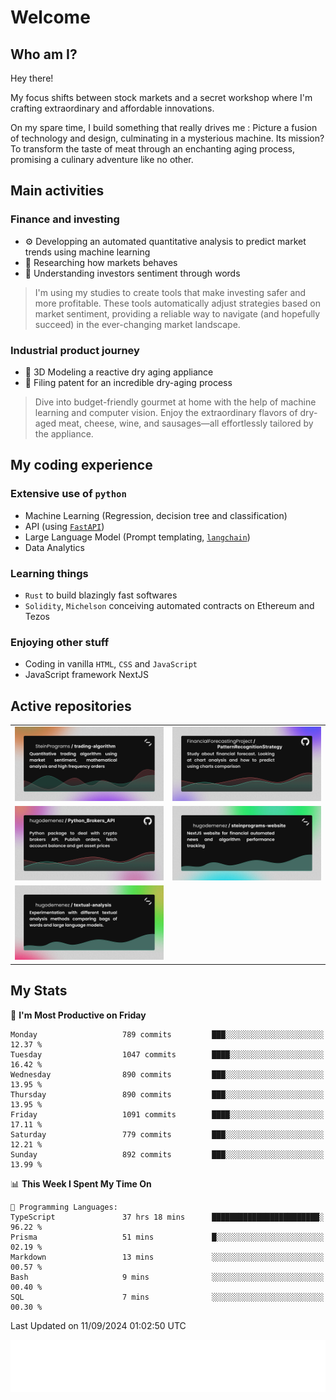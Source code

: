 # Welcome 

## Who am I?

Hey there! 

My focus shifts between stock markets and a secret workshop where I'm crafting extraordinary and affordable innovations. 



On my spare time, I build something that really drives me :
Picture a fusion of technology and design, culminating in a mysterious machine. 
Its mission? To transform the taste of meat through an enchanting aging process, promising a culinary adventure like no other.

## Main activities

### Finance and investing
* ⚙️ Developping an automated quantitative analysis to predict market trends using machine learning
* 📝 Researching how markets behaves
* 🧠 Understanding investors sentiment through words

> I'm using my studies to create tools that make investing safer and more profitable. These tools automatically adjust strategies based on market sentiment, providing a reliable way to navigate (and hopefully succeed) in the ever-changing market landscape.

### Industrial product journey
* 🚀 3D Modeling a reactive dry aging appliance
* 📎 Filing patent for an incredible dry-aging process

> Dive into budget-friendly gourmet at home with the help of machine learning and computer vision. Enjoy the extraordinary flavors of dry-aged meat, cheese, wine, and sausages—all effortlessly tailored by the appliance.

## My coding experience

### Extensive use of `python` 

* Machine Learning (Regression, decision tree and classification)
* API (using [`FastAPI`](https://fastapi.tiangolo.com))
* Large Language Model (Prompt templating, [`langchain`](https://python.langchain.com/docs/get_started/introduction))
* Data Analytics

### Learning things

* `Rust` to build blazingly fast softwares
* `Solidity`, `Michelson` conceiving automated contracts on Ethereum and Tezos

### Enjoying other stuff

* Coding in vanilla `HTML`, `CSS` and `JavaScript` 
* JavaScript framework NextJS
  
## Active repositories
|||
| ------------- | ------------- |
|[![Python Trading Algorithm](assets/base_python_architecture.png)](https://github.com/SteinPrograms/base-python-architecture)|[![Quantitative Prediction](assets/pattern_recognition_strategy.png)](https://github.com/FinancialForecastingProject/PatternRecognitionStrategy.git)|
|[![Broker SDK](assets/python_brokers_api.png)](https://github.com/hugodemenez/Python_Brokers_API)|[![NextJS Website](assets/steinprograms-website.png)](https://github.com/hugodemenez/steinprograms-website)|
|[![Textual](assets/textual-analysis.png)](https://github.com/hugodemenez/textual-analysis)||


## My Stats

<!--START_SECTION:waka-->
📅 **I'm Most Productive on Friday** 

```text
Monday                   789 commits         ███░░░░░░░░░░░░░░░░░░░░░░   12.37 % 
Tuesday                  1047 commits        ████░░░░░░░░░░░░░░░░░░░░░   16.42 % 
Wednesday                890 commits         ███░░░░░░░░░░░░░░░░░░░░░░   13.95 % 
Thursday                 890 commits         ███░░░░░░░░░░░░░░░░░░░░░░   13.95 % 
Friday                   1091 commits        ████░░░░░░░░░░░░░░░░░░░░░   17.11 % 
Saturday                 779 commits         ███░░░░░░░░░░░░░░░░░░░░░░   12.21 % 
Sunday                   892 commits         ███░░░░░░░░░░░░░░░░░░░░░░   13.99 % 
```


📊 **This Week I Spent My Time On** 

```text
💬 Programming Languages: 
TypeScript               37 hrs 18 mins      ████████████████████████░   96.22 % 
Prisma                   51 mins             █░░░░░░░░░░░░░░░░░░░░░░░░   02.19 % 
Markdown                 13 mins             ░░░░░░░░░░░░░░░░░░░░░░░░░   00.57 % 
Bash                     9 mins              ░░░░░░░░░░░░░░░░░░░░░░░░░   00.40 % 
SQL                      7 mins              ░░░░░░░░░░░░░░░░░░░░░░░░░   00.30 % 
```


 Last Updated on 11/09/2024 01:02:50 UTC
<!--END_SECTION:waka-->

![Coding metrics](metrics.plugin.wakatime.svg)
